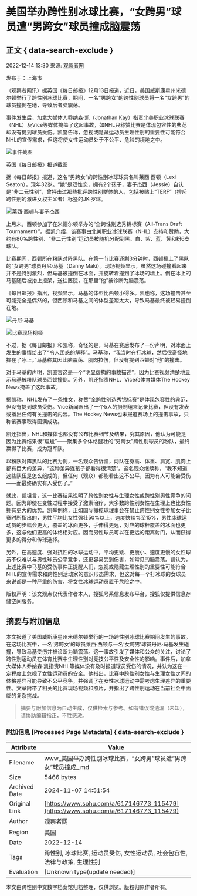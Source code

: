 # 美国举办跨性别冰球比赛，“女跨男”球员遭“男跨女”球员撞成脑震荡

## 正文 { data-search-exclude }


2022-12-14 13:30 来源: [观察者网](https://www.guancha.cn/internation/2022_12_14_671248.shtml)

发布于：上海市

（观察者网讯）据英国《每日邮报》12月13日报道，近日，美国威斯康星州米德尔顿举行了跨性别冰球比赛，期间，一名“男跨女”的跨性别球员将一名“女跨男”的球员撞倒在地，导致后者脑震荡。

事件发生后，加拿大媒体人乔纳森·凯（Jonathan Kay）指责北美职业冰球联赛（NHL）及Vice等媒体掩盖了这起事故，如NHL只称赞比赛是体现包容性的典范却没有提到球员受伤。凯警告称，忽视或隐藏运动员生理性别的重要性可能符合NHL的宣传需求，但这将使女性运动员处于不公平、危险的境地之中。

![事件截图](https://p0.itc.cn/q_70/images03/20221214/f760c6040666431e8707c6937a33aa16.jpeg)

英国《每日邮报》报道截图

据《每日邮报》报道，这名“男跨女”的跨性别冰球球员名叫莱西·西顿（Lexi Seaton），现年32岁。“她”是双性恋，拥有2个孩子，妻子杰西（Jessie）自认是“非二元性别”，曾抨击过那些批评跨性别群体的人，包括被贴上“TERF”（排斥跨性别的激进女权主义者）标签的JK·罗琳。

![莱西·西顿与妻子杰西](https://p2.itc.cn/q_70/images03/20221214/e2b05aa7835c45e59e75229e890856da.png)

上月末，西顿参加了在米德尔顿举办的“全跨性别选秀锦标赛（All-Trans Draft Tournament）”。据凯介绍，该赛事由北美职业冰球联赛（NHL）支持和赞助，大约有80名跨性别、“非二元性别”运动员被随机分配到黑、白、紫、蓝、黄和粉6支球队。

比赛期间，西顿所在粉队对阵黑队。在第一节比赛还剩3分钟时，西顿撞上了黑队的“女跨男”球员丹尼·马基（Danny Maki）。现场视频显示，虽然这场碰撞看起来并不是特别激烈，但马基被撞倒在冰面，并旋转着撞到了冰场的墙上。倒在冰上的马基随后被抬上担架，送往医院，在那里“他”被诊断为脑震荡。

《每日邮报》指出，视频显示，马基的体型比西顿小得多。凯也称，这场撞击甚至可能完全是偶然的，但西顿和马基之间的体型差距太大，导致马基最终被轻易撞倒在地。

![丹尼·马基](https://p4.itc.cn/q_70/images03/20221214/f2a0986f6d174580bd708370c683d32a.png)

![比赛现场视频](https://p6.itc.cn/q_70/images03/20221214/537026aacdee48aeb622732bedb2e8b8.gif)

不过，据《每日邮报》和凯称，奇怪的是，马基在赛后发布了一份声明，对冰面上发生的事情给出了“令人困惑的解释”。马基称，“我当时在打冰球，然后很奇怪地摔在了冰上。”马基称其因此脑震荡、肌肉拉伤，但没有提到西顿对“他”的撞击。

对于马基的声明，凯直言这是一个“明显虚构的事故描述”，因为比赛视频清楚地显示马基被粉队球员西顿撞倒。另外，凯还指责NHL、Vice和体育媒体The Hockey News掩盖了这起事故。

据凯称，NHL发布了一条推文，称赞“全跨性别选秀锦标赛”是体现包容性的典范，但没有提到球员受伤。Vice新闻派出了一个5人的摄制组来记录比赛，但没有发表或播出任何有关撞击的内容。The Hockey News也未报道赛场上的撞击事故，只称该赛事取得圆满成功。

凯还指出，NHL和媒体也都没有公布比赛细节及结果，究其原因，他认为可能是因为比赛结果很“尴尬”——聚集多个体格健壮的“男跨女”跨性别球员的粉队，最终赢得了比赛，成为冠军队。

以粉队对阵黑队的比赛为例，一名观众告诉凯，两队在身高、体重、肩宽、肌肉上都有巨大的差异，“这种差异连孩子都看得很清楚”。这名观众继续称，“我不知道这些队伍是怎么组成的，但任何（观众）都能看出这不公平，因为有人可能会受伤——而最终确实有人受伤了。”

就此，凯坦言，这一比赛结果说明了跨性别女性与生理女性或跨性别男性竞争的问题。因为即使在变性过程中接受了激素治疗，大多数跨性别女性在生理上也比女性拥有更大的优势。凯举例称，正如国际橄榄球理事会在禁止跨性别女性参加女子比赛时所指出的，男性平均比女性强壮50%以上，速度快10%至15%，男性冰球运动员的步幅会更大，覆盖的冰面更多，手伸得更远，对应的球杆覆盖的冰面也更多，这与他们更高的体格相对应。因而男性球员可以在更远的距离射门，从而获得更多的得分和传球选择。

另外，在高速度、强对抗性的冰球运动中，平均更矮、更瘦小、速度更慢的女性球员不仅难以与男性球员公平竞争，还更容易受到伤害，如常见的脑震荡。凯认为，上述比赛中马基的受伤事件正提醒人们，忽视或隐藏生理性别的重要性可能符合NHL的宣传需求和跨性别活动家的意识形态需求，但这对每一个打冰球的女球员来说都是一种严重的伤害，将女性冰球运动员置于危险之中。

版权声明：该文观点仅代表作者本人，搜狐号系信息发布平台，搜狐仅提供信息存储空间服务。
<!-- tcd_original_link https://www.sohu.com/a/617146773_115479 -->
## 摘要与附加信息

<!-- tcd_abstract -->
本文报道了美国威斯康星州米德尔顿举行的一场跨性别冰球比赛期间发生的事故。在这场比赛中，一名‘男跨女’的球员莱西·西顿与一名‘女跨男’球员丹尼·马基发生碰撞，导致马基受伤并被诊断为脑震荡。这一事故引发了媒体和公众的关注，讨论了跨性别运动员在体育比赛中生理性别对竞技公平性及安全性的影响。事件后，加拿大媒体人乔纳森·凯指责NHL等媒体没有及时报道球员受伤的情况，并认为这在一定程度上忽视了女性运动员的安全。他指出，比赛中跨性别女性与生理女性之间的体格差异可能导致不公平竞争，并强调了在女性冰球运动中需考虑生理差异的重要性。文章附带了相关的比赛现场视频和照片，并指出了跨性别运动在当前社会中面临的复杂挑战。
<!-- tcd_abstract_end -->

> 摘要与附加信息为自动生成，仅供检索与参考。如有错误或遗漏（未知），请协助编辑指正，不胜感激。

### 附加信息 [Processed Page Metadata] { data-search-exclude }

| Attribute       | Value                                  |
|-----------------|----------------------------------------|
| Filename        | www_美国举办跨性别冰球比赛，“女跨男”球员遭“男跨女”球员撞成_.md                             |
| Size            | 5466 bytes                           |
| Archived Date   | 2024-11-07 14:51:54                             |
| Original Link   | [https://www.sohu.com/a/617146773_115479](https://www.sohu.com/a/617146773_115479)                       |
| Author          | 观察者网                               |
| Region          | 美国                               |
| Date            | 2022-12-14                                 |
| Tags            | 跨性别, 冰球比赛, 运动员受伤, 女性运动员, 社会包容性, 法律与政策, 生理性别                                 |
| Evaluation            | [Unknown type(update needed)]                                 |
<!-- tcd_table_end -->

本文由跨性别中文数字档案馆归档整理，仅供浏览。版权归原作者所有。
